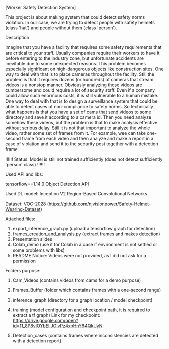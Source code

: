 
[Worker Safety Detection System]

This project is about making system that could detect 
safety norms violation. In our case, we are trying to detect
people with safety helmets (class 'hat') and people without 
them (class 'person').

Description

Imagine that you have a facility that requires some safety 
requirements that are critical to your staff. 
Usually companies require their workers to have it before
entering to the industry zone, but unfortunate accidents are 
inevitable due to some unexpected reasons. This problem becomes
especially significant on high-dangerous objects like 
construction sites. One way to deal with that is to place cameras 
throughout the facility. Still the problem is that it requires 
dozens (or hundreds) of cameras that stream videos is a nonstop 
manner. Obviously analyzing those videos are cumbersome and could 
require a lot of security staff. Even if a company could allow 
such enormous costs, it is still vulnerable to a human mistake. 
   One way to deal with that is to design a surveillance system 
that could be able to detect cases of non-compliance to safety norms.
So technically what happens is that you have a set of cams that 
send videos to some directory and save it according to a camera id.
Then you need analyze somehow these videos, but the problem is that
to make analysis effective without serious delay. Still it is not
that important to analyze the whole video, rather some set of frames
from it. For example, wee can take one-second frame from each video
and then analyze and make a report in a case of violation and send it 
to the security post together with a detection frame.

!!!!!!    Status: Model is still not trained sufficiently (does not detect sufficiently 'person' class) !!!!!!


Used API and libs:

tensorflow==1.14.0
Object Detection API 

Used DL model:
Inception V2 Region-Based Convolutional Networks

Dataset:
VOC-2028 (https://github.com/njvisionpower/Safety-Helmet-Wearing-Dataset)

Attached files:
1. export_inference_graph.py  (upload a tensorflow graph for detection)
2. frames_creation_and_analysis.py (extract frames and makes detection)
3. Presentation slides
5. Colab_demo (use it for Colab in a case if environment is not settled 
 or some problems with libs)
4. README
Notiсe: Videos were not provided, as I did not ask for a permission

Folders purpose:

1. Cam_Videos (contains videos from cams for a demo purpose)

2. Frames_Buffer (folder which contains frames with a one-second range)

3. inference_graph (directory for a graph location / model checkpoint)

4. training (model configuration and checkpoint path, it is required to extract a tf graph) 
Link for my checkpoint: https://drive.google.com/open?id=11_8P8vIOYbEIIJOlvPz4xpHnY64QkUyN

5. Detection_cases (contains frames where inconsistencies are detected 
with a detection report)

